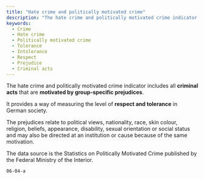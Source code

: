 ```yaml
---
title: "Hate crime and politically motivated crime"
description: "The hate crime and politically motivated crime indicator includes all criminal acts that are motivated by group-specific prejudices."
keywords:
  - Crime
  - Hate crime
  - Politically motivated crime
  - Tolerance
  - Intolerance
  - Respect
  - Prejudice
  - Criminal acts
---
```

<!-- Prologue start -->

The hate crime and politically motivated crime indicator includes all **criminal acts** that are **motivated by group-specific prejudices**.

It provides a way of measuring the level of **respect and tolerance** in German society.

The prejudices relate to political views, nationality, race, skin colour, religion, beliefs, appearance, disability, sexual orientation or social status and may also be directed at an institution or cause because of the same motivation. 

The data source is the Statistics on Politically Motivated Crime published by the Federal Ministry of the Interior.

<!-- Prologue end -->

```chart
06-04-a
```
